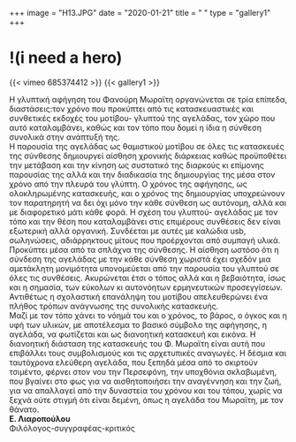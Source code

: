 +++
image = "H13.JPG"
date = "2020-01-21"
title = " "
type = "gallery1"
+++

# !(i need a hero)
{{< vimeo 685374412 >}}
{{< gallery1 >}}   

Η  γλυπτική αφήγηση του Φανούρη Μωραϊτη οργανώνεται σε τρία επίπεδα,
διαστάσεις:τον χρόνο που προκύπτει από τις κατασκευαστικές και
συνθετικές  εκδοχές του μοτίβου- γλυπτού της αγελάδας, τον χώρο που αυτό
καταλαμβάνει, καθώς και τον τόπο που δομεί η ίδια η σύνθεση συνολικά	στην
ανάπτυξή  της.  
Η  παρουσία της αγελάδας ως θαμιστικού μοτίβου σε όλες τις κατασκευές της
σύνθεσης  δημιουργεί αίσθηση χρονικής διάρκειας καθώς προϋποθέτει την
μετάβαση  και την κίνηση ως συστατικό της διαρκούς κι επίμονης παρουσίας
της  αλλά και την διαδικασία της δημιουργίας της μέσα στον χρόνο από την
πλευρά  του γλύπτη. Ο χρόνος της αφήγησης, ως ολοκληρωμένης κατασκευής,
και  ο χρόνος της δημιουργίας υποχρεώνουν τον παρατηρητή να δει όχι μόνο
την  κάθε σύνθεση ως αυτόνομη, αλλά και	με  διαφορετικό μάτι κάθε φορά.
Η	σχέση  του γλυπτού- αγελάδας με τον τόπο και την θέση που καταλαμβάνει
στις  επιμέρους συνθέσεις δεν είναι εξωτερική αλλά οργανική. Συνδέεται με
αυτές  με καλώδια usb,	σωληνώσεις, αδιάρρηκτους μίτους που προέρχονται από
συμπαγή  υλικά. Προκύπτει μέσα από τα σπλάχνα της σύνθεσης. Η αίσθηση
ωστόσο ότι η σύνδεση της αγελάδας  με την κάθε  σύνθεση χωριστά έχει
σχεδόν  μια αμετάκλητη μονιμότητα υπονομεύεται από την παρουσία του γλυπτού
σε  όλες τις συνθέσεις. Ακυρώνεται έτσι ο τόπος αλλά και η βεβαιότητα, ίσως
και  η σημασία, των	εύκολων  κι αυτονόητων ερμηνευτικών προσεγγίσεων.
Αντιθέτως η σχολαστική επανάληψη  του μοτίβου  απελευθερώνει ένα πλήθος
τρόπων  ανάγνωσης της συνολικής κατασκευής.  
Μαζί  με τον τόπο χάνει το νόημά του και ο χρόνος, το βάρος, ο όγκος και
η  υφή των υλικών, με αποτέλεσμα το βασικό σύμβολο της αφήγησης, η αγελάδα,
να  φωτίζεται και ως διανοητική κατασκευή και εικόνα. Η διανοητική διάσταση
της  κατασκευής του Φ. Μωραϊτη είναι αυτή που επιβάλλει τους συμβολισμούς
και  τις αρχετυπικές αναγωγές. Η δέσμια και ταυτόχρονα ελεύθερη αγελάδα,
που  ξεπηδά μέσα από το σκιρτούν τσιμέντο, φέρνει στον νου την Περσεφόνη,
την  υποχθόνια σκλαβωμένη, που βγαίνει στο φως για να αισθητοποιήσει την
αναγέννηση  και την ζωή, για να απαλλαγεί από την δυναστεία του χρόνου και
του  τόπου, χωρίς να ξεχνά ούτε στιγμή ότι	είναι  δεμένη, όπως η αγελάδα
του  Μωραϊτη, με τον θάνατο.    
**Ε. Λιαροπούλου**  
Φιλόλογος-συγγραφέας-κριτικός




<!-- The [Grand Canyon](https://en.wikipedia.org/w/index.php?title=Grand_Canyon&oldid=952699432)  -->


